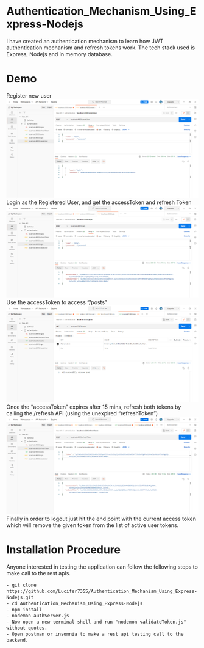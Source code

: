 # Authentication_Mechanism_Using_Express-Nodejs
I have created an authentication mechanism to learn how JWT authentication mechanism and refresh tokens work. The tech stack used is Express, Nodejs and in memory database.
# Demo
Register new user
![Register new user](https://github.com/Lucifer7355/Authentication_Mechanism_Using_Express-Nodejs/blob/main/demonstration_pictures/Screenshot%20(262).png)
Login as the Registered User, and get the accessToken and refresh Token
![Login as the Registered User, and get the accessToken and refresh Token](https://github.com/Lucifer7355/Authentication_Mechanism_Using_Express-Nodejs/blob/main/demonstration_pictures/Screenshot%20(263).png)
Use the accessToken to access “/posts”
![Use the accessToken to access “/posts”](https://github.com/Lucifer7355/Authentication_Mechanism_Using_Express-Nodejs/blob/main/demonstration_pictures/Screenshot%20(264).png)
Once the “accessToken” expires after 15 mins, refresh both tokens by calling the /refresh API (using the unexpired “refreshToken”)
![Once the “accessToken” expires after 15 mins, refresh both tokens by calling the /refresh API (using the unexpired “refreshToken”)](https://github.com/Lucifer7355/Authentication_Mechanism_Using_Express-Nodejs/blob/main/demonstration_pictures/Screenshot%20(265).png)
Finally in order to logout just hit the end point with the current access token which will remove the given token from the list of active user tokens.
# Installation Procedure
Anyone interested in testing the application can follow the following steps to make call to the rest apis.
```
- git clone https://github.com/Lucifer7355/Authentication_Mechanism_Using_Express-Nodejs.git
- cd Authentication_Mechanism_Using_Express-Nodejs
- npm install 
- nodemon authServer.js
- Now open a new terminal shell and run "nodemon validateToken.js" without quotes.
- Open postman or insomnia to make a rest api testing call to the backend.
```
